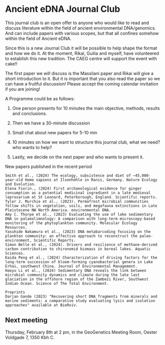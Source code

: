 # Ancient eDNA Journal Club

This journal club is an open offer to anyone who would like to read and discuss literature within the field of ancient environmental DNA/genomics. And can include papers with various scopes, but that all confines somehow within the field of Ancient eDNA. 

Since this is a new Journal Club it will be possible to help shape the format and how we do it. At the moment, Rikai, Guilia and myself, have volunteered to establish this new tradition. The CAEG centre will support the event with cake!!  

The first paper we will discuss is the Massilani paper and Rikai will give a short introduction to it. But it is important that you also read the paper so we can have a fruitful discussion! Please accept the coming calendar invitation if you are joining! 

A Programme could be as follows: 

1. One person presents for 10 minutes the main objective, methods, results and conclusions. 

2. Then we have a 30-minute discussion

3. Small chat about new papers for 5-10 min

4. 10 minutes on how we want to structure this journal club, what we need? who wants to help? 

5. Lastly, we decide on the next paper and who wants to present it. 

New papers published in the recent period
```
Smith et al., (2024) The ecology, subsistence and diet of ~45,000-year-old Homo sapiens at Ilsenhöhle in Ranis, Germany. Nature Ecology and Evolution.
Elena Fiorin., (2024) First archaeological evidence for ginger consumption as a potential medicinal ingredient in a late medieval leprosarium at St Leonard, Peterborough, England. Scientific reports. 
Tyler J. Murchie et al., (2023). Permafrost microbial communities follow shifts in vegetation, soils, and megafauna extinctions in Late Pleistocene NW North America. environmental DNA.
Amy C. Thorpe et al., (2023) Evaluating the use of lake sedimentary DNA in palaeolimnology: A comparison with long-term microscopy-based monitoring of the phytoplankton community. Molecular Ecology Resources.
Yasuhide Nakamura et al., (2023) DNA metabarcoding focusing on the plankton community: an effective approach to reconstruct the paleo-environment, Scientific Reports.
Simon Belle et al., (2024). Drivers and resilience of methane-derived carbon contribution to chironomid biomass in boreal lakes. Aquatic Sciences.
Kaida Peng et al., (2024) Characterization of driving factors for the long-term succession of bloom-forming cyanobacterial genera in Lake Erhai, southwest China. Journal of Environmental Management.
Haoyu Li et al., (2024) Sedimentary DNA reveals the link between microbial community dynamics and climate during the late last glaciation in the offshore region of the Zambezi River, Southwest Indian Ocean. Science of The Total Environment.

Preprints
Darjan Gande (2023) "Recovering short DNA fragments from minerals and marine sediments: a comparative study evaluating lysis and isolation approaches" available at BioRxiv. 
```

## Next meeting
Thursday, February 8th at 2 pm, in the GeoGenetics Meeting Room, Oester Voldgade 7, 1350 Kbh C. 
